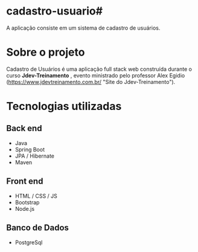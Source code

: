 # cadastro-usuario# 
A aplicação consiste em um sistema de cadastro de usuários.

# Sobre o projeto


Cadastro de Usuários é uma aplicação full stack web construída durante o curso  **Jdev-Treinamento** , evento ministrado pelo professor Alex Egidio (https://www.jdevtreinamento.com.br/ "Site do Jdev-Treinamento").


# Tecnologias utilizadas
## Back end
- Java
- Spring Boot
- JPA / Hibernate
- Maven
## Front end
- HTML / CSS / JS 
- Bootstrap
- Node.js

## Banco de Dados
-  PostgreSql
